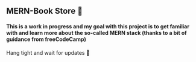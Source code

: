 ## MERN-Book Store :bookmark:

#### This is a work in progress and my goal with this project is to get familiar with and learn more about the so-called MERN stack (thanks to a bit of guidance from freeCodeCamp) 

Hang tight and wait for updates 🚀

